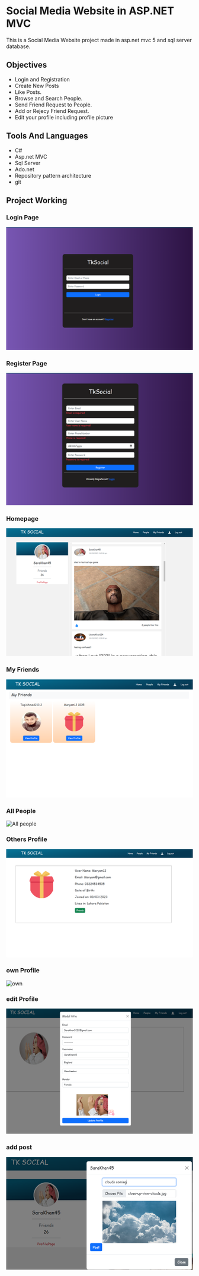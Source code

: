 
# Social Media Website in ASP.NET MVC 

This is a Social Media Website project made in asp.net mvc 5 and sql server database.

## Objectives

- Login and Registration
- Create New Posts
- Like Posts.
- Browse and Search People.
- Send Friend Request to People.
- Add or Rejecy Friend Request.
- Edit your profile including profile picture

## Tools And Languages

- C#
- Asp.net MVC
- Sql Server
- Ado.net 
- Repository pattern architecture
- git
## Project Working

### Login Page
![Login page](WorkingImages/login.PNG)

### Register Page
![Reg page](WorkingImages/register.PNG)

### Homepage
![Home page](WorkingImages/homepage.PNG)

### My Friends
![Friends page](WorkingImages/friends.PNG)

### All People
![All people](WorkingImages/people.PNG)

### Others Profile
![other](WorkingImages/othersprofile.PNG)

### own Profile
![own](WorkingImages/ownprofile.PNG)

### edit Profile
![edit](WorkingImages/editprofile.PNG)

### add post
![add post](WorkingImages/addpost.PNG)
